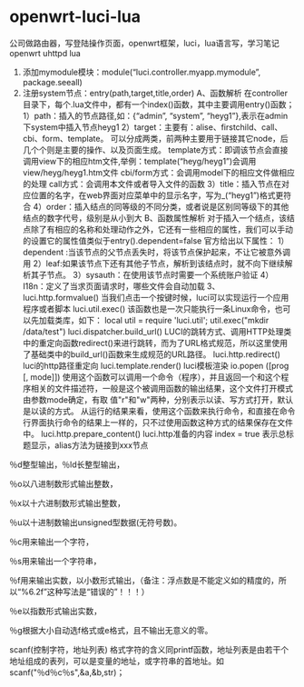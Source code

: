 # openwrt-luci-lua
公司做路由器，写登陆操作页面，openwrt框架，luci，lua语言写，学习笔记
openwrt   uhttpd
lua
1. 添加mymodule模块：module(“luci.controller.myapp.mymodule”, package.seeall) 
2. 注册system节点：entry(path,target,title,order) 
  A、函数解析
  在controller目录下，每个.lua文件中，都有一个index()函数，其中主要调用entry()函数；
    1）path：插入的节点路径,如：{“admin”, “system”, “heyg1”},表示在admin下system中插入节点heyg1
    2）target：主要有：alise、firstchild、call、cbi、form、template。 
可以分成两类，前两种主要用于链接其它node，后几个个则是主要的操作、以及页面生成。 
template方式：即调该节点会直接调用view下的相应htm文件,举例：template(“heyg/heyg1”)会调用view/heyg/heyg1.htm文件 
cbi/form方式：会调用model下的相应文件做相应的处理 
call方式：会调用本文件或者导入文件的函数
   3）title：插入节点在对应位置的名字，在web界面对应菜单中的显示名字，写为_(“heyg1”)格式更符合
   4）order：插入结点的同等级的不同分类，或者说是区别同等级下的其他结点的数字代号，级别是从小到大
  B、函数属性解析
对于插入一个结点，该结点除了有相应的名称和处理动作之外，它还有一些相应的属性，我们可以手动的设置它的属性值类似于entry().dependent=false 
官方给出以下属性：
    1）dependent :当该节点的父节点丢失时，将该节点保护起来，不让它被意外调用
    2）leaf:如果该节点下还有其他子节点，解析到该结点时，就不向下继续解析其子节点。
    3）sysauth：在使用该节点时需要一个系统账户验证
    4）I18n：定义了当求页面请求时，哪些文件会自动加载
3、luci.http.formvalue()
  当我们点击一个按键时候，luci可以实现运行一个应用程序或者脚本
  luci.util.exec()
  该函数也是一次只能执行一条Linux命令，也可以先加载类库，如下：
  local util = require 'luci.util'; util.exec("mkdir /data/test")
  luci.dispatcher.build_url()
  LUCI的跳转方式、调用HTTP处理类中的重定向函数redirect()来进行跳转，而为了URL格式规范，所以这里使用了基础类中的build_url()函数来生成规范的URL路径。
  luci.http.redirect()
  luci的http路径重定向
  luci.template.render()
  luci模板渲染
  io.popen ([prog [, mode]])
  使用这个函数可以调用一个命令（程序），并且返回一个和这个程序相关的文件描述符，一般是这个被调用函数的输出结果，这个文件打开模式由参数mode确定，有取   值"r"和"w"两种，分别表示以读、写方式打开，默认是以读的方式。
  从运行的结果来看，使用这个函数来执行命令，和直接在命令行界面执行命令的结果上一样的，只不过使用函数这种方式的结果保存在文件中。
  luci.http.prepare_content()
  luci.http准备的内容
  index = true 表示总标题显示，alias方法为链接到xxx节点


％d整型输出，％ld长整型输出，

％o以八进制数形式输出整数，

％x以十六进制数形式输出整数，

％u以十进制数输出unsigned型数据(无符号数)。

％c用来输出一个字符，

％s用来输出一个字符串，

％f用来输出实数，以小数形式输出，（备注：浮点数是不能定义如的精度的，所以“%6.2f”这种写法是“错误的”！！！）

％e以指数形式输出实数，

％g根据大小自动选f格式或e格式，且不输出无意义的零。

scanf(控制字符，地址列表) 
格式字符的含义同printf函数，地址列表是由若干个地址组成的表列，可以是变量的地址，或字符串的首地址。如scanf("％d％c％s",&a,&b,str)；
